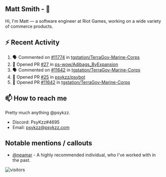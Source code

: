 <!--
[![PsyKzz's github stats](https://github-readme-stats.vercel.app/api?username=psykzz&show_icons=true)](https://github.com/anuraghazra/github-readme-stats)
-->

## Matt Smith - 👋
Hi, I'm Matt — a software engineer at Riot Games, working on a wide variety of commerce products.

## ⚡ Recent Activity

<!--START_SECTION:activity-->
1. 🗣 Commented on [#11774](https://github.com/tgstation/TerraGov-Marine-Corps/issues/11774) in [tgstation/TerraGov-Marine-Corps](https://github.com/tgstation/TerraGov-Marine-Corps)
2. 💪 Opened PR [#27](https://github.com/ps-wow/Adibags_ByExpansion/pull/27) in [ps-wow/Adibags_ByExpansion](https://github.com/ps-wow/Adibags_ByExpansion)
3. 🗣 Commented on [#11642](https://github.com/tgstation/TerraGov-Marine-Corps/issues/11642) in [tgstation/TerraGov-Marine-Corps](https://github.com/tgstation/TerraGov-Marine-Corps)
4. 💪 Opened PR [#25](https://github.com/psykzz/psybot/pull/25) in [psykzz/psybot](https://github.com/psykzz/psybot)
5. 💪 Opened PR [#11642](https://github.com/tgstation/TerraGov-Marine-Corps/pull/11642) in [tgstation/TerraGov-Marine-Corps](https://github.com/tgstation/TerraGov-Marine-Corps)
<!--END_SECTION:activity-->


## 📫 How to reach me

Pretty much anything @psykzz.

- Discord: PsyKzz#4695
- Email: psykzz@psykzz.com


## Notable mentions / callouts

 - [@neamar](https://github.com/neamar) - A highly recommended individual, who I've worked with in the past.


![visitors](https://visitor-badge.glitch.me/badge?page_id=psykzz/psykzz)


